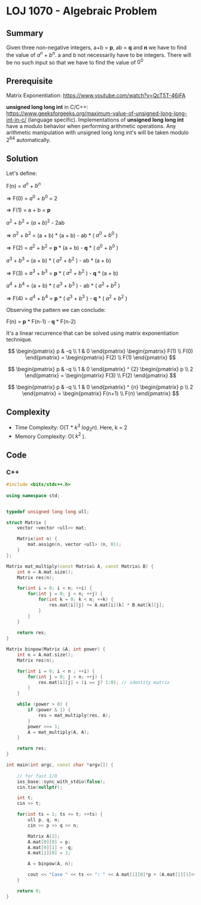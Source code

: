 # LOJ 1070 - Algebraic Problem

## Summary
Given three non-negative integers, a+b = **p**, ab = **q** and **n** we have to find the value of $a^n$ + $b^n$. a and b not necessarily have to be integers. There will be no such input so that we have to find the value of $0^0$

## Prerequisite
Matrix Exponentiation: https://www.youtube.com/watch?v=QcT5T-46iFA

**unsigned long long int** in C/C++: https://www.geeksforgeeks.org/maximum-value-of-unsigned-long-long-int-in-c/ (language specific). Implementations of **unsigned long long int** have a modulo behavior when performing arithmetic operations. Any arithmetic manipulation with unsigned long long int's will be taken modulo $2^{64}$ automatically.

## Solution
Let's define:

F(n) = $a^n$ + $b^n$

=> F(0) = $a^0$ + $b^0$ = 2

=> F(1) = a + b = **p**

$a^2$ +  $b^2$ = $(a+b)^2$ - 2ab

=> $a^2$ +  $b^2$ = (a + b) * (a + b) - ab * ( $a^0$ + $b^0$ )

=> F(2) = $a^2$ +  $b^2$ = **p** * (a + b) - **q** * ( $a^0$ + $b^0$ )

$a^3$ +  $b^3$ = (a + b) * ( $a^2$ +  $b^2$ ) - ab * (a + b)

=> F(3) = $a^3$ +  $b^3$ = **p** * ( $a^2$ +  $b^2$ ) - **q** * (a + b)

$a^4$ +  $b^4$ = (a + b) * ( $a^3$ +  $b^3$ ) - ab * ( $a^2$ +  $b^2$ )

=> F(4) = $a^4$ +  $b^4$ = **p** * ( $a^3$ +  $b^3$ ) - **q** * ( $a^2$ +  $b^2$ )

Observing the pattern we can conclude:

F(n) = **p** * F(n-1) - **q** * F(n-2) 

It's a linear recurrence that can be solved using matrix exponentiation technique.

$$
\begin{pmatrix}
p & -q \\
1 & 0
\end{pmatrix}
\begin{pmatrix}
F(1) \\
F(0)
\end{pmatrix} =
\begin{pmatrix}
F(2) \\
F(1)
\end{pmatrix}
$$

$$
\begin{pmatrix}
p & -q \\
1 & 0
\end{pmatrix} ^ {2}
\begin{pmatrix}
p \\
2
\end{pmatrix} =
\begin{pmatrix}
F(3) \\
F(2)
\end{pmatrix}
$$

$$
\begin{pmatrix}
p & -q \\
1 & 0
\end{pmatrix} ^ {n}
\begin{pmatrix}
p \\
2
\end{pmatrix} =
\begin{pmatrix}
F(n+1) \\
F(n)
\end{pmatrix}
$$

## Complexity
- Time Complexity: O(T * $k^3$ $log{_2}{n}$). Here, k = 2
- Memory Complexity: O( $k^2$ ).

## Code

### C++

```cpp
#include <bits/stdc++.h>
 
using namespace std;


typedef unsigned long long ull;

struct Matrix {
    vector <vector <ull>> mat;

    Matrix(int n) {
        mat.assign(n, vector <ull> (n, 0));
    }
};

Matrix mat_multiply(const Matrix& A, const Matrix& B) {
    int n = A.mat.size();
    Matrix res(n);

    for(int i = 0; i < n; ++i) {
        for(int j = 0; j < n; ++j) {
            for(int k = 0; k < n; ++k) {
                res.mat[i][j] += A.mat[i][k] * B.mat[k][j];
            }
        }
    }
    
    return res;
}

Matrix binpow(Matrix &A, int power) {
    int n = A.mat.size();
    Matrix res(n);

    for(int i = 0; i < n ; ++i) {
        for(int j = 0; j < n; ++j) {
            res.mat[i][j] = (i == j? 1:0); // identity matrix
        }
    }

    while (power > 0) {
        if (power & 1) {
            res = mat_multiply(res, A);
        }
        power >>= 1;
        A = mat_multiply(A, A);
    }

    return res;
}

int main(int argc, const char *argv[]) {
     
    // for fast I/O
    ios_base::sync_with_stdio(false);
    cin.tie(nullptr);

    int t;
    cin >> t;

    for(int ts = 1; ts <= t; ++ts) {
        ull p, q, n;
        cin >> p >> q >> n;

        Matrix A(2);
        A.mat[0][0] = p;
        A.mat[0][1] = -q;
        A.mat[1][0] = 1;

        A = binpow(A, n);

        cout << "Case " << ts << ": " << A.mat[1][0]*p + (A.mat[1][1]<<1) << '\n';
    }

    return 0;
} 
```
